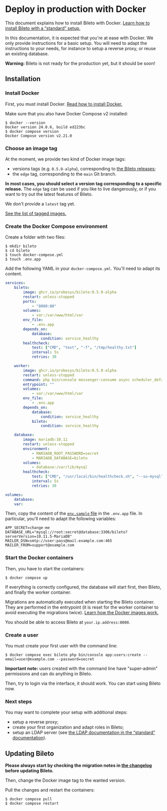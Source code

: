 # Deploy in production with Docker

This document explains how to install Bileto with Docker.
[Learn how to install Bileto with a “standard” setup.](/docs/administrators/deploy.md)

In this documentation, it is expected that you're at ease with Docker.
We only provide instructions for a basic setup.
You will need to adapt the instructions to your needs, for instance to setup a reverse proxy, or reuse an existing database.

**Warning:** Bileto is not ready for the production yet, but it should be soon!

## Installation

### Install Docker

First, you must install Docker.
[Read how to install Docker.](https://docs.docker.com/engine/install/)

Make sure that you also have Docker Compose v2 installed:

```console
$ docker --version
Docker version 24.0.6, build ed223bc
$ docker compose version
Docker Compose version v2.21.0
```

### Choose an image tag

At the moment, we provide two kind of Docker image tags:

- versions tags (e.g. `0.5.0-alpha`), corresponding to [the Bileto releases](https://github.com/Probesys/bileto/releases);
- the `edge` tag, corresponding to the `main` Git branch.

**In most cases, you should select a version tag corresponding to a specific release.**
The `edge` tag can be used if you like to live dangerously, or if you want to try out the latest features of Bileto.

We don't provide a `latest` tag yet.

[See the list of tagged images.](https://github.com/Probesys/bileto/pkgs/container/bileto)

### Create the Docker Compose environment

Create a folder with two files:

```console
$ mkdir bileto
$ cd bileto
$ touch docker-compose.yml
$ touch .env.app
```

Add the following YAML in your `docker-compose.yml`.
You'll need to adapt its content.

```yml
services:
    bileto:
        image: ghcr.io/probesys/bileto:0.5.0-alpha
        restart: unless-stopped
        ports:
            - "8000:80"
        volumes:
            - var:/var/www/html/var
        env_file:
            - .env.app
        depends_on:
            database:
                condition: service_healthy
        healthcheck:
            test: ["CMD", "test", "-f", "/tmp/healthy.txt"]
            interval: 5s
            retries: 30

    worker:
        image: ghcr.io/probesys/bileto:0.5.0-alpha
        restart: unless-stopped
        command: php bin/console messenger:consume async scheduler_default -vv
        entrypoint: ""
        volumes:
            - var:/var/www/html/var
        env_file:
            - .env.app
        depends_on:
            database:
                condition: service_healthy
            bileto:
                condition: service_healthy

    database:
        image: mariadb:10.11
        restart: unless-stopped
        environment:
            - MARIADB_ROOT_PASSWORD=secret
            - MARIADB_DATABASE=bileto
        volumes:
            - database:/var/lib/mysql
        healthcheck:
            test: ["CMD", "/usr/local/bin/healthcheck.sh", "--su-mysql", "--connect", "--innodb_initialized"]
            interval: 5s
            retries: 30

volumes:
    database:
    var:
```

Then, copy the content of the [`env.sample` file](/env.sample) in the `.env.app` file.
In particular, you'll need to adapt the following variables:

```dotenv
APP_SECRET=change-me
DATABASE_URL="mysql://root:secret@database:3306/bileto?serverVersion=10.11.5-MariaDB"
MAILER_DSN=smtp://user:pass@mail.example.com:465
MAILER_FROM=support@example.com
```

### Start the Docker containers

Then, you have to start the containers:

```console
$ docker compose up
```

If everything is correctly configured, the database will start first, then Bileto, and finally the worker container.

Migrations are automatically executed when starting the Bileto container.
They are performed in the entrypoint (it is reset for the worker container to avoid executing the migrations twice).
[Learn how the Docker images work.](/docs/developers/docker-images.md)

You should be able to access Bileto at `your.ip.address:8000`.

### Create a user

You must create your first user with the command line:

```console
$ docker compose exec bileto php bin/console app:users:create --email=user@example.com --password=secret
```

**Important note:** users created with the command line have "super-admin" permissions and can do anything in Bileto.

Then, try to login via the interface, it should work.
You can start using Bileto now.

### Next steps

You may want to complete your setup with additional steps:

- setup a reverse proxy;
- create your first organization and adapt roles in Bileto;
- setup an LDAP server (see [the LDAP documentation in the “standard” documentation](/docs/administrators/deploy.md)).

## Updating Bileto

**Please always start by checking the migration notes in [the changelog](/CHANGELOG.md) before updating Bileto.**

Then, change the Docker image tag to the wanted version.

Pull the changes and restart the containers:

```console
$ docker compose pull
$ docker compose restart
```
